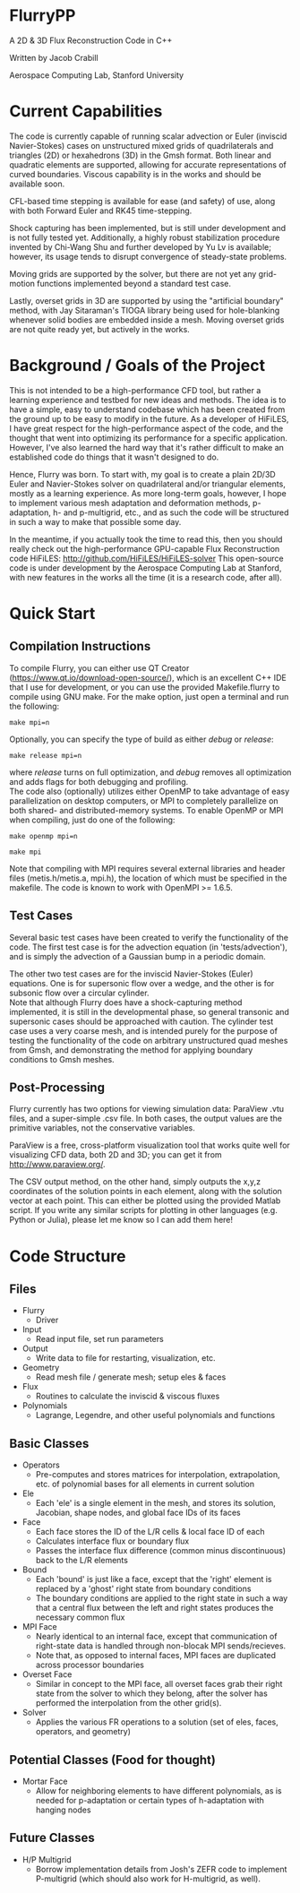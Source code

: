 FlurryPP
========

A 2D & 3D Flux Reconstruction Code in C++

Written by Jacob Crabill

Aerospace Computing Lab, Stanford University

Current Capabilities
====================

The code is currently capable of running scalar advection or Euler (inviscid Navier-Stokes) cases on unstructured mixed grids of quadrilaterals and triangles (2D) or hexahedrons (3D) in the Gmsh format.  Both linear and quadratic elements are supported, allowing for accurate representations of curved boundaries. Viscous capability is in the works and should be available soon.

CFL-based time stepping is available for ease (and safety) of use, along with both Forward Euler and RK45 time-stepping.

Shock capturing has been implemented, but is still under development and is not fully tested yet. Additionally, a highly robust stabilization procedure invented by Chi-Wang Shu and further developed by Yu Lv is available; however, its usage tends to disrupt convergence of steady-state problems.

Moving grids are supported by the solver, but there are not yet any grid-motion functions implemented beyond a standard test case.

Lastly, overset grids in 3D are supported by using the "artificial boundary" method, with Jay Sitaraman's TIOGA library being used for hole-blanking whenever solid bodies are embedded inside a mesh.  Moving overset grids are not quite ready yet, but actively in the works.

Background / Goals of the Project
=================================

This is not intended to be a high-performance CFD tool, but rather a learning experience and testbed for new ideas and methods.  The idea is to have a simple, easy to understand codebase which has been created from the ground up to be easy to modify in the future.  As a developer of HiFiLES, I have great respect for the high-performance aspect of the code, and the thought that went into optimizing its performance for a specific application.  However, I've also learned the hard way that it's rather difficult to make an established code do things that it wasn't designed to do.

Hence, Flurry was born.  To start with, my goal is to create a plain 2D/3D Euler and Navier-Stokes solver on quadrilateral and/or triangular elements, mostly as a learning experience.  As more long-term goals, however, I hope to implement various mesh adaptation and deformation methods, p-adaptation, h- and p-multigrid, etc., and as such the code will be structured in such a way to make that possible some day.

In the meantime, if you actually took the time to read this, then you should really check out the high-performance GPU-capable Flux Reconstruction code HiFiLES: http://github.com/HiFiLES/HiFiLES-solver
This open-source code is under development by the Aerospace Computing Lab at Stanford, with new features in the works all the time (it is a research code, after all).


Quick Start
===========

Compilation Instructions
-------------------------

To compile Flurry, you can either use QT Creator (https://www.qt.io/download-open-source/), which is an excellent C++ IDE that I use for development, or you can use the provided Makefile.flurry to compile using GNU make.  For the make option, just open a terminal and run the following:

`make mpi=n`

Optionally, you can specify the type of build as either *debug* or *release*:

`make release mpi=n`

where *release* turns on full optimization, and *debug* removes all optimization and adds flags for both debugging and profiling.  
The code also (optionally) utilizes either OpenMP to take advantage of easy parallelization on desktop computers, or MPI to completely parallelize on both shared- and distributed-memory systems. To enable OpenMP or MPI when compiling, just do one of the following:

`make openmp mpi=n`

`make mpi`

Note that compiling with MPI requires several external libraries and header files (metis.h/metis.a, mpi.h), the location of which must be specified in the makefile.
The code is known to work with OpenMPI >= 1.6.5.

Test Cases
-------------------------

Several basic test cases have been created to verify the functionality of the code.  The first test case is for the advection equation (in 'tests/advection'), and is simply the advection of a Gaussian bump in a periodic domain.

The other two test cases are for the inviscid Navier-Stokes (Euler) equations. One is for supersonic flow over a wedge, and the other is for subsonic flow over a circular cylinder.  
Note that although Flurry does have a shock-capturing method implemented, it is still in the developmental phase, so general transonic and supersonic cases should be approached with caution.
The cylinder test case uses a very coarse mesh, and is intended purely for the purpose of testing the functionality of the code on arbitrary unstructured quad meshes from Gmsh, and demonstrating the method for applying boundary conditions to Gmsh meshes.


Post-Processing
-------------------------

Flurry currently has two options for viewing simulation data: ParaView .vtu files, and a super-simple .csv file.  In both cases, the output values are the primitive variables, not the conservative variables.

ParaView is a free, cross-platform visualization tool that works quite well for visualizing CFD data, both 2D and 3D; you can get it from http://www.paraview.org/.

The CSV output method, on the other hand, simply outputs the x,y,z coordinates of the solution points in each element, along with the solution vector at each point. This can either be plotted using the provided Matlab script.
If you write any similar scripts for plotting in other languages (e.g. Python or Julia), please let me know so I can add them here!


Code Structure
==============

Files
-----
- Flurry
  + Driver
- Input
  + Read input file, set run parameters
- Output
  + Write data to file for restarting, visualization, etc.
- Geometry
  + Read mesh file / generate mesh; setup eles & faces
- Flux
  + Routines to calculate the inviscid & viscous fluxes
- Polynomials
  + Lagrange, Legendre, and other useful polynomials and functions


Basic Classes
--------------
- Operators
  + Pre-computes and stores matrices for interpolation, extrapolation, etc. of polynomial bases for all elements in current solution
- Ele
  + Each 'ele' is a single element in the mesh, and stores its solution, Jacobian, shape nodes, and global face IDs of its faces
- Face
  + Each face stores the ID of the L/R cells & local face ID of each
  + Calculates interface flux or boundary flux
  + Passes the interface flux difference (common minus discontinuous) back to the L/R elements
- Bound
  + Each 'bound' is just like a face, except that the 'right' element is replaced by a 'ghost' right state from boundary conditions
  + The boundary conditions are applied to the right state in such a way that a central flux between the left and right states produces the necessary common flux
- MPI Face
  + Nearly identical to an internal face, except that communication of right-state data is handled through non-blocak MPI sends/recieves.
  + Note that, as opposed to internal faces, MPI faces are duplicated across processor boundaries
- Overset Face
  + Similar in concept to the MPI face, all overset faces grab their right state from the solver to which they belong, after the solver has performed the interpolation from the other grid(s).
- Solver
  + Applies the various FR operations to a solution (set of eles, faces, operators, and geometry)


Potential Classes (Food for thought)
------------------------------------
- Mortar Face
  + Allow for neighboring elements to have different polynomials, as is needed for p-adaptation or certain types of h-adaptation with hanging nodes


Future Classes
------------------
- H/P Multigrid
  + Borrow implementation details from Josh's ZEFR code to implement P-multigrid (which should also work for H-multigrid, as well).
